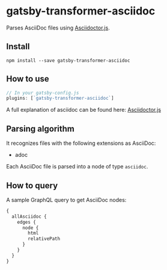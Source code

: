 # gatsby-transformer-asciidoc

Parses AsciiDoc files using [Asciidoctor.js](https://asciidoctor.org/docs/asciidoctor.js/).

## Install

`npm install --save gatsby-transformer-asciidoc`

## How to use

```javascript
// In your gatsby-config.js
plugins: [`gatsby-transformer-asciidoc`]
```

A full explanation of asciidoc can be found here: [Asciidoctor.js](https://github.com/asciidoctor/asciidoctor.js)

## Parsing algorithm

It recognizes files with the following extensions as AsciiDoc:

- adoc

Each AsciiDoc file is parsed into a node of type `asciidoc`.

## How to query

A sample GraphQL query to get AsciiDoc nodes:

```graphql
{
  allAsciidoc {
    edges {
      node {
        html
        relativePath
      }
    }
  }
}
```
